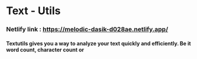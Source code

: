 # Text - Utils

### Netlify link : https://melodic-dasik-d028ae.netlify.app/

#### Textutils gives you a way to analyze your text quickly and efficiently. Be it word count, character count or
